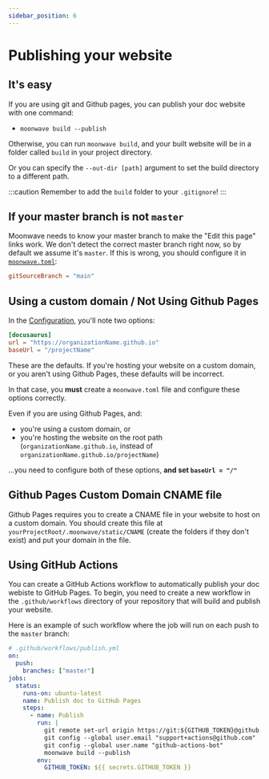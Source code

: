 ```yaml
---
sidebar_position: 6
---
```


# Publishing your website

## It's easy


If you are using git and Github pages, you can publish your doc website with one command:

- `moonwave build --publish`

Otherwise, you can run `moonwave build`, and your built website will be in a folder called `build` in your project directory.

Or you can specify the `--out-dir [path]` argument to set the build directory to a different path.

:::caution
Remember to add the `build` folder to your `.gitignore`!
:::

## If your master branch is not `master`
Moonwave needs to know your master branch to make the "Edit this page" links work. We don't detect the correct master branch right now, so by default we assume it's `master`. If this is wrong, you should configure it in [`moonwave.toml`](Configuration):

```toml
gitSourceBranch = "main"
```

## Using a custom domain / Not Using Github Pages

In the [Configuration](Configuration), you'll note two options:

```toml
[docusaurus]
url = "https://organizationName.github.io"
baseUrl = "/projectName"
```

These are the defaults. If you're hosting your website on a custom domain, or you aren't using Github Pages, these defaults will be incorrect.

In that case, you **must** create a `moonwave.toml` file and configure these options correctly.

Even if you are using Github Pages, and:
- you're using a custom domain, or
- you're hosting the website on the root path (`organizationName.github.io`, instead of `organizationName.github.io/projectName`)
  
...you need to configure both of these options, **and set `baseUrl = "/"`**

## Github Pages Custom Domain CNAME file

Github Pages requires you to create a CNAME file in your website to host on a custom domain. You should create this file at `yourProjectRoot/.moonwave/static/CNAME` (create the folders if they don't exist) and put your domain in the file. 

## Using GitHub Actions

You can create a GitHub Actions workflow to automatically publish your doc webiste to GitHub Pages. To begin, you need to create a new workflow in the `.github/workflows` directory of your repository that will build and publish your website.

Here is an example of such workflow where the job will run on each push to the `master` branch:

```yaml
# .github/workflows/publish.yml
on:
  push:
    branches: ["master"]
jobs:
  status:
    runs-on: ubuntu-latest
    name: Publish doc to GitHub Pages
    steps:
      - name: Publish
        run: |
          git remote set-url origin https://git:${GITHUB_TOKEN}@github.com/${GITHUB_REPOSITORY}.git
          git config --global user.email "support+actions@github.com"
          git config --global user.name "github-actions-bot"
          moonwave build --publish
        env:
          GITHUB_TOKEN: ${{ secrets.GITHUB_TOKEN }}
```
